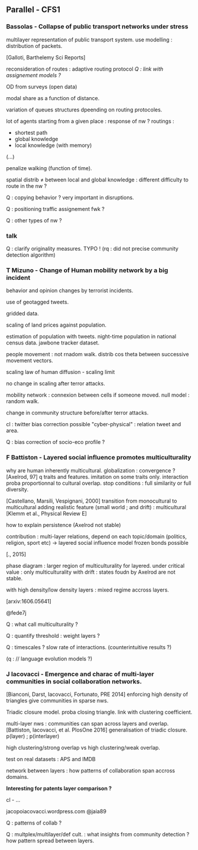 
## Parallel - CFS1

### Bassolas - Collapse of public transport networks under stress

multilayer representation of public transport system.
use modelling : distribution of packets.

[Galloti, Barthelemy Sci Reports]

reconsideration of routes : adaptive routing protocol
*Q : link with assignement models ?*

OD from surveys (open data)

modal share as a function of distance.

variation of queues structures dpeending on routing protocoles.

lot of agents starting from a given place : response of nw ?
 routings :
   - shortest path
   - global knowledge
   - local knowledge (with memory)

(...)

penalize walking (function of time).

spatial distrib ≠ between local and global knowledge : different difficulty to route in the nw ?

Q : copying behavior ?
very important in disruptions.

Q : positioning traffic assignement fwk ?

Q : other types of nw ?


### talk

Q : clarify originality measures.
TYPO !
(rq : did not precise community detection algorithm)

### T Mizuno - Change of Human mobility network by a big incident

behavior and opinion changes by terrorist incidents.

use of geotagged tweets.

gridded data.

scaling of land prices against population.

estimation of population with tweets.
night-time population in national census data.
jawbone tracker dataset.

people movement : not rnadom walk.
distrib cos theta between successive movement vectors.

scaling law of human diffusion - scaling limit

no change in scaling after terror attacks.

mobility network : connexion between cells if someone moved. null model : random walk.

change in community structure before/after terror attacks.

cl : twitter bias correction possible
"cyber-physical" : relation tweet and area.

Q : bias correction of socio-eco profile ?


### F Battiston - Layered social influence promotes multiculturality

why are human inherently multicultural.
globalization : convergence ?
[Axelrod, 97] q traits and features.
imitation on some traits only. interaction proba proportionnal to cultural overlap.
stop conditions : full similarity or full diversity.

[Castellano, Marsili, Vespignani, 2000] transition from monocultural to multicultural
adding realistic feature (small world ; and drift) : multicultural
[Klemm et al., Physical Review E]

how to explain persistence (Axelrod not stable)

contribution : multi-layer relations, depend on each topic/domain (politics, religion, sport etc)
-> layered social influence model
frozen bonds possible

[., 2015]

phase diagram : larger region of multiculturality for layered.
under critical value : only multiculturality
with drift : states foudn by Axelrod are not stable.

with high density/low density layers : mixed regime accross layers.

[arxiv:1606.05641]

@fede7j

Q : what call multiculturality ?

Q : quantify threshold : weight layers ?

Q : timescales ? slow rate of interactions.
(counterintuitive results ?)

(q : // language evolution models ?)


### J Iacovacci - Emergence and charac of multi-layer communities in social collaboration networks.

[Bianconi, Darst, Iacovacci, Fortunato, PRE 2014] enforcing high density of triangles give communities in sparse nws.

Triadic closure model.
proba closing triangle.
link with clustering coefficient.

multi-layer nws : communities can span across layers and overlap.
[Battiston, Iacovacci, et al. PlosOne 2016] generalisation of triadic closure. p(layer) ; p(interlayer)

high clustering/strong overlap vs high clustering/weak overlap.

test on real datasets : APS and IMDB

network between layers : how patterns of collaboration span accross domains.

**Interesting for patents layer comparison ?**

cl - ...

jacopoiacovacci.wordpress.com
@jaia89

Q : patterns of collab ?

Q : multplex/multilayer/def cult. : what insights from community detection ?
how pattern spread between layers.
